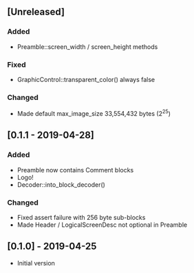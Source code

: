 ## [Unreleased]

### Added
* Preamble::screen_width / screen_height methods
### Fixed
* GraphicControl::transparent_color() always false
### Changed
* Made default max_image_size 33,554,432 bytes (2<sup>25</sup>)

## [0.1.1 - 2019-04-28]
### Added
* Preamble now contains Comment blocks
* Logo!
* Decoder::into_block_decoder()
### Changed
* Fixed assert failure with 256 byte sub-blocks
* Made Header / LogicalScreenDesc not optional in Preamble

## [0.1.0] - 2019-04-25
* Initial version
